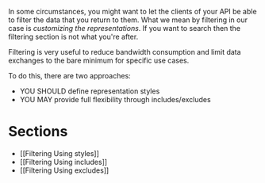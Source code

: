 In some circumstances, you might want to let the clients of your API be able to filter the data that you return to them.
What we mean by filtering in our case is _customizing the representations_. If you want to search then the filtering section is not what you're after.

Filtering is very useful to reduce bandwidth consumption and limit data exchanges to the bare minimum for specific use cases.

To do this, there are two approaches:
* YOU SHOULD define representation styles
* YOU MAY provide full flexibility through includes/excludes

# Sections
* [[Filtering Using styles]]
* [[Filtering Using includes]]
* [[Filtering Using excludes]]
